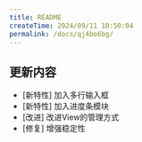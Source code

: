 ```yaml
---
title: README
createTime: 2024/09/11 10:50:04
permalink: /docs/qj4bo6bg/
---
```

## 更新内容

* [新特性] 加入多行输入框
* [新特性] 加入进度条模块
* [改进] 改进View的管理方式
* [修复] 增强稳定性